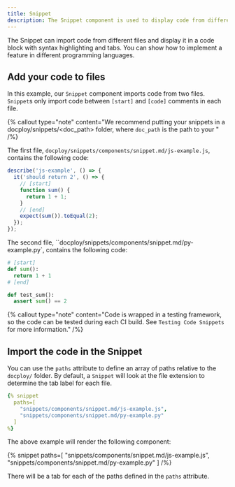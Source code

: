 ```yaml
---
title: Snippet
description: The Snippet component is used to display code from different files
---
```


The Snippet can import code from different files and display it in a code block with syntax highlighting and tabs.
You can show how to implement a feature in different programming languages.

## Add your code to files

In this example, our `Snippet` component imports code from two files.
`Snippet`s only import code between `[start]` and `[code]` comments in each file.

{% callout
  type="note"
  content="We recommend putting your snippets in a docploy/snippets/<doc_path> folder, where `doc_path` is the path to your "
/%}

The first file, `docploy/snippets/components/snippet.md/js-example.js`, contains the following code:

```js
describe('js-example', () => {
  it('should return 2', () => {
    // [start]
    function sum() {
      return 1 + 1;
    }
    // [end]
    expect(sum()).toEqual(2);
  });
});
```

The second file, ``docploy/snippets/components/snippet.md/py-example.py`, contains the following code:

```python
# [start]
def sum():
  return 1 + 1
# [end]

def test_sum():
  assert sum() == 2
```

{% callout
  type="note"
  content="Code is wrapped in a testing framework, so the code can be tested during each CI build. See `Testing Code Snippets` for more information."
/%}

## Import the code in the Snippet

You can use the `paths` attribute to define an array of paths relative to the `docploy/` folder.
By default, a `Snippet` will look at the file extension to determine the tab label for each file.

```yaml
{% snippet
  paths=[
    "snippets/components/snippet.md/js-example.js",
    "snippets/components/snippet.md/py-example.py"
  ]
%}
```

The above example will render the following component:

{% snippet
  paths=[
    "snippets/components/snippet.md/js-example.js",
    "snippets/components/snippet.md/py-example.py"
  ]
/%}

There will be a tab for each of the paths defined in the `paths` attribute.
